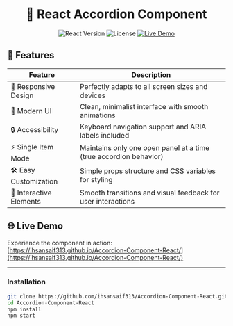 <h1 align="center">🌟 React Accordion Component</h1>

<p align="center">
  <img src="https://img.shields.io/badge/React-18.2.0-%2361DAFB?logo=react" alt="React Version">
  <img src="https://img.shields.io/badge/License-MIT-green.svg" alt="License">
  <a href="https://ihsansaif313.github.io/Accordion-Component-React/">
    <img src="https://img.shields.io/badge/Live_Demo-Online-success?logo=vercel" alt="Live Demo">
  </a>
</p>



## 🚀 Features

<div align="center">

| Feature                | Description                                                                 |
|------------------------|-----------------------------------------------------------------------------|
| 📱 Responsive Design    | Perfectly adapts to all screen sizes and devices                            |
| 🎨 Modern UI            | Clean, minimalist interface with smooth animations                         |
| 🔒 Accessibility        | Keyboard navigation support and ARIA labels included                       |
| ⚡ Single Item Mode     | Maintains only one open panel at a time (true accordion behavior)          |
| 🛠 Easy Customization   | Simple props structure and CSS variables for styling                       |
| 🌈 Interactive Elements | Smooth transitions and visual feedback for user interactions               |

</div>

## 🌐 Live Demo

Experience the component in action:  
[https://ihsansaif313.github.io/Accordion-Component-React/](https://ihsansaif313.github.io/Accordion-Component-React/)

---

### Installation

```bash
git clone https://github.com/ihsansaif313/Accordion-Component-React.git
cd Accordion-Component-React
npm install
npm start
```
